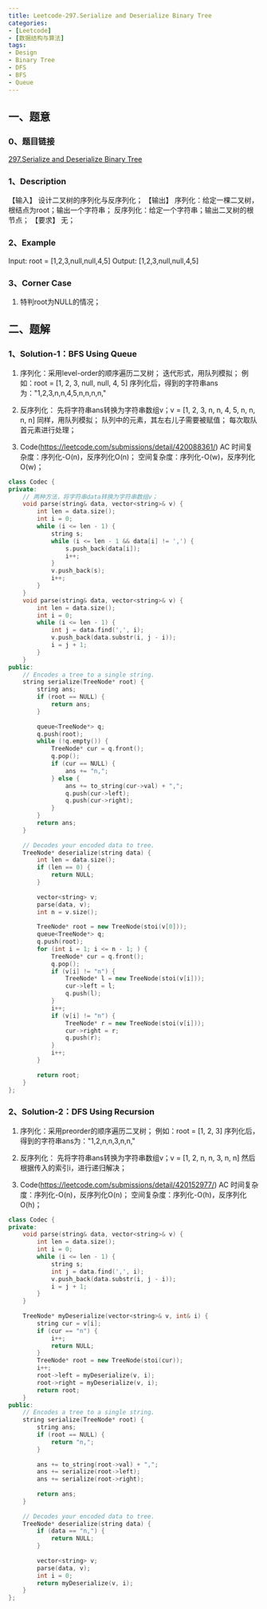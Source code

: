 ```yaml
---
title: Leetcode-297.Serialize and Deserialize Binary Tree
categories: 
- [Leetcode]
- [数据结构与算法]
tags: 
- Design
- Binary Tree
- DFS
- BFS
- Queue
---
```


## 一、题意

### 0、题目链接
[297.Serialize and Deserialize Binary Tree](https://leetcode.com/problems/serialize-and-deserialize-binary-tree/)

### 1、Description
【输入】
设计二叉树的序列化与反序列化；
【输出】
序列化：给定一棵二叉树，根结点为root；输出一个字符串；
反序列化：给定一个字符串；输出二叉树的根节点；
【要求】
无；

### 2、Example
Input: root = [1,2,3,null,null,4,5]
Output: [1,2,3,null,null,4,5]

<!-- more -->

### 3、Corner Case
1. 特判root为NULL的情况；

## 二、题解

### 1、Solution-1：BFS Using Queue
1. 序列化：采用level-order的顺序遍历二叉树；
迭代形式，用队列模拟；
例如：root = [1, 2, 3, null, null, 4, 5]
序列化后，得到的字符串ans为："1,2,3,n,n,4,5,n,n,n,n,"

2. 反序列化：
先将字符串ans转换为字符串数组v；v = [1, 2, 3, n, n, 4, 5, n, n, n, n]
同样，用队列模拟；
队列中的元素，其左右儿子需要被赋值；
每次取队首元素进行处理；

3. Code(https://leetcode.com/submissions/detail/420088361/)
AC
时间复杂度：序列化-O(n)，反序列化O(n)； 
空间复杂度：序列化-O(w)，反序列化O(w)；
```C++
class Codec {
private:
    // 两种方法，将字符串data转换为字符串数组v；
    void parse(string& data, vector<string>& v) {
        int len = data.size();
        int i = 0;
        while (i <= len - 1) {
            string s;
            while (i <= len - 1 && data[i] != ',') {
                s.push_back(data[i]);
                i++;
            }
            v.push_back(s);
            i++;
        }
    }
    void parse(string& data, vector<string>& v) {
        int len = data.size();
        int i = 0;
        while (i <= len - 1) {
            int j = data.find(',', i);
            v.push_back(data.substr(i, j - i));
            i = j + 1;
        }
    }
public:
    // Encodes a tree to a single string.
    string serialize(TreeNode* root) {
        string ans;
        if (root == NULL) {
            return ans;
        }
        
        queue<TreeNode*> q;
        q.push(root);
        while (!q.empty()) {
            TreeNode* cur = q.front();
            q.pop();
            if (cur == NULL) {
                ans += "n,";
            } else {
                ans += to_string(cur->val) + ",";
                q.push(cur->left);
                q.push(cur->right);
            }
        }
        return ans;
    }
 
    // Decodes your encoded data to tree.
    TreeNode* deserialize(string data) {
        int len = data.size();
        if (len == 0) {
            return NULL;
        }
        
        vector<string> v;
        parse(data, v);
        int n = v.size();
        
        TreeNode* root = new TreeNode(stoi(v[0]));
        queue<TreeNode*> q;
        q.push(root);
        for (int i = 1; i <= n - 1; ) {
            TreeNode* cur = q.front();
            q.pop();
            if (v[i] != "n") {
                TreeNode* l = new TreeNode(stoi(v[i]));
                cur->left = l;
                q.push(l);
            }
            i++;
            if (v[i] != "n") {
                TreeNode* r = new TreeNode(stoi(v[i]));
                cur->right = r;
                q.push(r);
            }
            i++;
        }
        
        return root;
    }
};
```

### 2、Solution-2：DFS Using Recursion
1. 序列化：采用preorder的顺序遍历二叉树；
例如：root = [1, 2, 3]
序列化后，得到的字符串ans为："1,2,n,n,3,n,n,"

2. 反序列化：
先将字符串ans转换为字符串数组v；v = [1, 2, n, n, 3, n, n]
然后根据传入的索引i，进行递归解决；

3. Code(https://leetcode.com/submissions/detail/420152977/)
AC
时间复杂度：序列化-O(n)，反序列化O(n)； 
空间复杂度：序列化-O(h)，反序列化O(h)；
```C++
class Codec {
private:
    void parse(string& data, vector<string>& v) {
        int len = data.size();
        int i = 0;
        while (i <= len - 1) {
            string s;
            int j = data.find(',', i);
            v.push_back(data.substr(i, j - i));
            i = j + 1;
        }
    }
    
    TreeNode* myDeserialize(vector<string>& v, int& i) {
        string cur = v[i];
        if (cur == "n") {
            i++;
            return NULL;
        }
        TreeNode* root = new TreeNode(stoi(cur));
        i++;
        root->left = myDeserialize(v, i);
        root->right = myDeserialize(v, i);
        return root;
    }
public:
    // Encodes a tree to a single string.
    string serialize(TreeNode* root) {
        string ans;
        if (root == NULL) {
            return "n,";
        }
        
        ans += to_string(root->val) + ",";
        ans += serialize(root->left);
        ans += serialize(root->right);
        
        return ans;
    }
 
    // Decodes your encoded data to tree.
    TreeNode* deserialize(string data) {
        if (data == "n,") {
            return NULL;
        }
        
        vector<string> v;
        parse(data, v);
        int i = 0;
        return myDeserialize(v, i);
    }
};
```